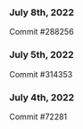 ### July 8th, 2022

Commit #288256

### July 5th, 2022

Commit #314353


### July 4th, 2022

Commit #72281
